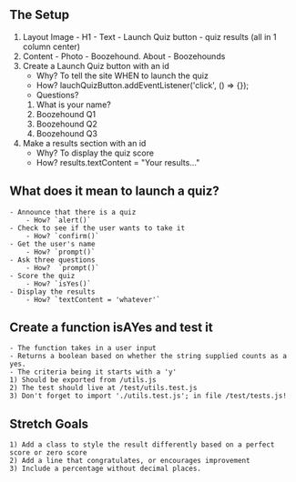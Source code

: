 ## The Setup
1) Layout Image - H1 - Text - Launch Quiz button - quiz results (all in 1 column center)
2) Content - Photo - Boozehound. About - Boozehounds
3) Create a Launch Quiz button with an id
    - Why? To tell the site WHEN to launch the quiz
    - How? lauchQuizButton.addEventListener('click', () => {});
    - Questions? 
    1) What is your name?
    2) Boozehound Q1 
    3) Boozehound Q2
    4) Boozehound Q3
4) Make a results section with an id
    - Why? To display the quiz score
    - How? results.textContent = "Your results..."

## What does it mean to launch a quiz?
    - Announce that there is a quiz
        - How? `alert()`
    - Check to see if the user wants to take it
        - How? `confirm()`
    - Get the user's name
        - How? `prompt()`
    - Ask three questions
        - How?  `prompt()`
    - Score the quiz
        - How? `isYes()`
    - Display the results
        - How? `textContent = 'whatever'`

## Create a function isAYes and test it
    - The function takes in a user input
    - Returns a boolean based on whether the string supplied counts as a yes. 
    - The criteria being it starts with a 'y'
    1) Should be exported from /utils.js
    2) The test should live at /test/utils.test.js
    3) Don't forget to import './utils.test.js'; in file /test/tests.js!

## Stretch Goals
    1) Add a class to style the result differently based on a perfect score or zero score
    2) Add a line that congratulates, or encourages improvement
    3) Include a percentage without decimal places. 
